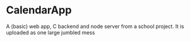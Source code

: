 # CalendarApp
A (basic) web app, C backend and node server from a school project. It is uploaded as one large jumbled mess
